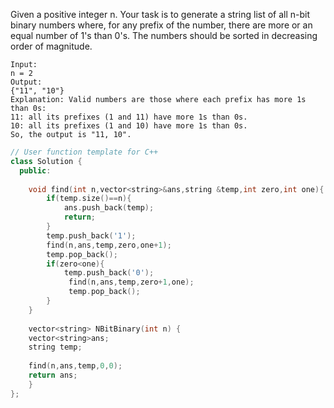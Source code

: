 Given a positive integer n. Your task is to generate a string list of all n-bit binary numbers where, for any prefix of the number, there are more or an equal number of 1's than 0's. The numbers should be sorted in decreasing order of magnitude.

    Input:  
    n = 2
    Output: 
    {"11", "10"}
    Explanation: Valid numbers are those where each prefix has more 1s than 0s:
    11: all its prefixes (1 and 11) have more 1s than 0s.
    10: all its prefixes (1 and 10) have more 1s than 0s.
    So, the output is "11, 10".
```cpp
// User function template for C++
class Solution {
  public:
  
    void find(int n,vector<string>&ans,string &temp,int zero,int one){
        if(temp.size()==n){
            ans.push_back(temp);
            return;
        }
        temp.push_back('1');
        find(n,ans,temp,zero,one+1);
        temp.pop_back();
        if(zero<one){
            temp.push_back('0');
             find(n,ans,temp,zero+1,one);
             temp.pop_back();
        }
    }
  
    vector<string> NBitBinary(int n) {
    vector<string>ans;
    string temp;
    
    find(n,ans,temp,0,0);
    return ans;
    }
};
```